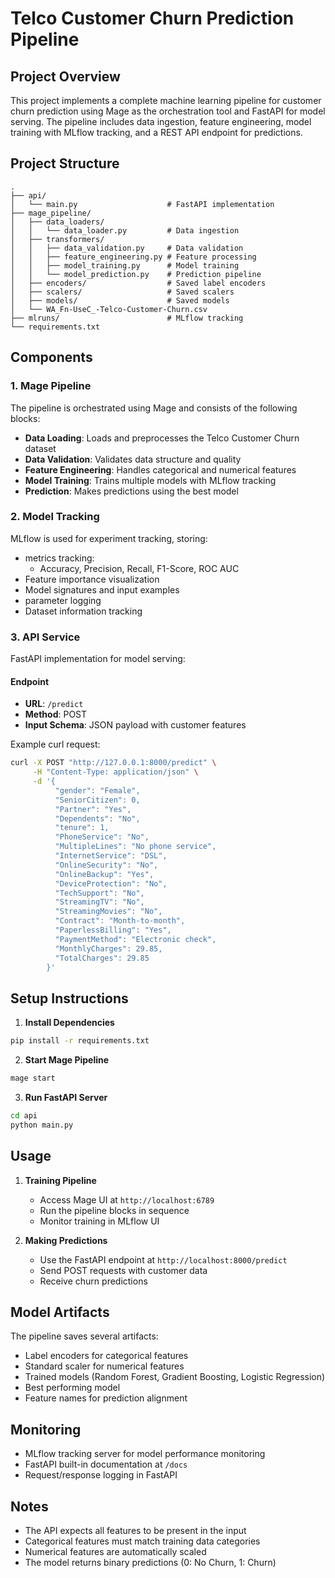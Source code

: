 # Telco Customer Churn Prediction Pipeline

## Project Overview
This project implements a complete machine learning pipeline for customer churn prediction using Mage as the orchestration tool and FastAPI for model serving. The pipeline includes data ingestion, feature engineering, model training with MLflow tracking, and a REST API endpoint for predictions.

## Project Structure
```
.
├── api/
│   └── main.py                    # FastAPI implementation
├── mage_pipeline/
│   ├── data_loaders/
│   │   └── data_loader.py         # Data ingestion
│   ├── transformers/
│   │   ├── data_validation.py     # Data validation
│   │   ├── feature_engineering.py # Feature processing
│   │   ├── model_training.py      # Model training
│   │   └── model_prediction.py    # Prediction pipeline
│   ├── encoders/                  # Saved label encoders
│   ├── scalers/                   # Saved scalers
│   ├── models/                    # Saved models
│   └── WA_Fn-UseC_-Telco-Customer-Churn.csv
├── mlruns/                        # MLflow tracking
└── requirements.txt
```

## Components

### 1. Mage Pipeline
The pipeline is orchestrated using Mage and consists of the following blocks:

- **Data Loading**: Loads and preprocesses the Telco Customer Churn dataset
- **Data Validation**: Validates data structure and quality
- **Feature Engineering**: Handles categorical and numerical features
- **Model Training**: Trains multiple models with MLflow tracking
- **Prediction**: Makes predictions using the best model

### 2. Model Tracking
MLflow is used for experiment tracking, storing:
- metrics tracking:
    - Accuracy, Precision, Recall, F1-Score, ROC AUC
- Feature importance visualization
- Model signatures and input examples
- parameter logging
- Dataset information tracking

### 3. API Service
FastAPI implementation for model serving:

#### Endpoint
- **URL**: `/predict`
- **Method**: POST
- **Input Schema**: JSON payload with customer features

Example curl request:
```bash
curl -X POST "http://127.0.0.1:8000/predict" \
     -H "Content-Type: application/json" \
     -d '{
          "gender": "Female",
          "SeniorCitizen": 0,
          "Partner": "Yes",
          "Dependents": "No",
          "tenure": 1,
          "PhoneService": "No",
          "MultipleLines": "No phone service",
          "InternetService": "DSL",
          "OnlineSecurity": "No",
          "OnlineBackup": "Yes",
          "DeviceProtection": "No",
          "TechSupport": "No",
          "StreamingTV": "No",
          "StreamingMovies": "No",
          "Contract": "Month-to-month",
          "PaperlessBilling": "Yes",
          "PaymentMethod": "Electronic check",
          "MonthlyCharges": 29.85,
          "TotalCharges": 29.85
        }'
```

## Setup Instructions

1. **Install Dependencies**
```bash
pip install -r requirements.txt
```

2. **Start Mage Pipeline**
```bash
mage start
```

3. **Run FastAPI Server**
```bash
cd api
python main.py
```

## Usage

1. **Training Pipeline**
   - Access Mage UI at `http://localhost:6789`
   - Run the pipeline blocks in sequence
   - Monitor training in MLflow UI

2. **Making Predictions**
   - Use the FastAPI endpoint at `http://localhost:8000/predict`
   - Send POST requests with customer data
   - Receive churn predictions

## Model Artifacts
The pipeline saves several artifacts:
- Label encoders for categorical features
- Standard scaler for numerical features
- Trained models (Random Forest, Gradient Boosting, Logistic Regression)
- Best performing model
- Feature names for prediction alignment

## Monitoring
- MLflow tracking server for model performance monitoring
- FastAPI built-in documentation at `/docs`
- Request/response logging in FastAPI




## Notes
- The API expects all features to be present in the input
- Categorical features must match training data categories
- Numerical features are automatically scaled
- The model returns binary predictions (0: No Churn, 1: Churn)